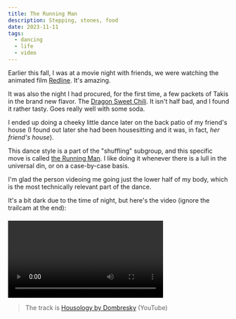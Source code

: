 ```yaml
---
title: The Running Man
description: Stepping, stones, food
date: 2023-11-11
tags:
  - dancing
  - life
  - video
---
```

Earlier this fall, I was at a movie night with friends, we were watching the animated film [Redline](https://myanimelist.net/anime/6675/Redline). It's amazing.

It was also the night I had procured, for the first time, a few packets of Takis in the brand new flavor. The [Dragon Sweet Chili](https://takis.ca/products/spicy-tortilla-chips/takis-dragon-sweet-chili/280-g). It isn't half bad, and I found it rather tasty. Goes really well with some soda.

I ended up doing a cheeky little dance later on the back patio of my friend's house (I found out later she had been housesitting and it was, in fact, _her friend's house_). 

This dance style is a part of the "shuffling" subgroup, and this specific move is called [the Running Man](https://en.wikipedia.org/wiki/Melbourne_shuffle). I like doing it whenever there is a lull in the universal din, or on a case-by-case basis.

I'm glad the person videoing me going just the lower half of my body, which is the most technically relevant part of the dance.

It's a bit dark due to the time of night, but here's the video (ignore the trailcam at the end):

<video width="70%" height="auto" controls style="margin-top: 0.5em;">
<source src="/assets/videos/runningman.mp4" type="video/mp4">
Your browser does not support the video tag.
</video>

> The track is [Housology by Dombresky](https://www.youtube.com/watch?v=0JClug7SyK4) (YouTube)

